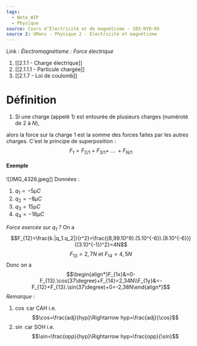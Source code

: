 ```yaml
---
tags:
  - Note_WIP
  - Physique
source: Cours d’Électricité et de magnétisme - 203-NYB-05
source 2: UMons - Physique 2 - Electricité et magnétisme
---
```


Link :
_Électromagnétisme : Force électrique_
1. [[2.1.1 - Charge électrique]]
2. [[2.1.1.1 - Particule chargée]]
3. [[2.1.7 - Loi de coulomb]]

# Définition
1. Si une charge (appelé 1) est entourée de plusieurs charges (numéroté de 2 à $N$), 

alors la force sur la charge 1 est la somme des forces faites par les autres charges. C'est le principe de superposition : $$F_1 = F_{2/1} + F_{3/1} +\ ...\ + F_{N/1}$$

#### Exemple
![[IMG_4326.jpeg]]
Données :
1. $q_1= -5\mu C$
2. $q_2=-8\mu C$
3. $q_3=15\mu C$
4. $q_4=-16\mu C$

_Force exercée sur $q_1$ ?_
On a $$F_{12}=\frac{k.|q_1.q_2|}{r^2}=\frac{(8,99.10^9).(5.10^{-6}).(8.10^{-6})}{(3.10^{-1})^2}=4N$$$$F_{13} = 2,7N \text{ et } F_{14}=4,5N$$ Donc on a $$\begin{align*}F_{1x}&=0-F_{13}.\cos(37\degree)+F_{14}=2,34N\\F_{1y}&=-F_{12}+F_{13}.\sin(37\degree)+0=-2,38N\end{align*}$$
_Remarque_ :
1. $\cos$ car CAH i.e. $$\cos=\frac{adj}{hyp}\Rightarrow hyp=\frac{adj}{\cos}$$ 
2. $\sin$ car SOH i.e. $$\sin=\frac{opp}{hyp}\Rightarrow hyp=\frac{opp}{\sin}$$


